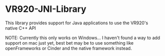 VR920-JNI-Library
=================

This library provides support for Java applications to use the VR920's native C++ API

NOTE: Currently this only works on Windows... I haven't found a way to add support on mac just yet, best bet may be to use something like openFrameworks or Cinder and the native framework instead.
